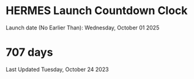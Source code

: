 # HERMES Launch Countdown Clock

Launch date (No Earlier Than): Wednesday, October 01 2025
# 707 days

Last Updated Tuesday, October 24 2023